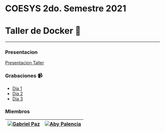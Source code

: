 # COESYS 2do. Semestre 2021
# Taller de Docker  :whale:
___
### Presentacion
[Presentacion Taller](https://www.canva.com/design/DAEnILP0t_c/gYzT--MDGA-7ZYpAN0FjJQ/view?utm_content=DAEnILP0t_c&utm_campaign=designshare&utm_medium=link&utm_source=sharebutton)

### Grabaciones :video_camera:
* [Dia 1]()
* [Dia 2]()
* [Dia 3]()

### Miembros
|![](https://avatars.githubusercontent.com/u/39929915?v=4)[Gabriel Paz](https://github.com/GabrielPaz10) | ![](https://avatars.githubusercontent.com/u/22016335?v=4)[Aby Palencia](https://github.com/AbyPalencia)| 
|---|---|

